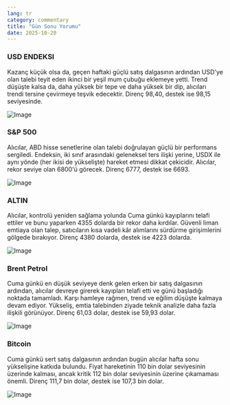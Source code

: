 ```yaml
---
lang: tr
category: commentary
title: "Gün Sonu Yorumu"
date: 2025-10-20
---
```


### USD ENDEKSI

Kazanç küçük olsa da, geçen haftaki güçlü satış dalgasının ardından USD'ye olan talebi teyit eden ikinci bir yeşil mum çubuğu eklemeye yetti. Trend düşüşte kalsa da, daha yüksek bir tepe ve daha yüksek bir dip, alıcıları trendi tersine çevirmeye teşvik edecektir. Direnç 98,40, destek ise 98,15 seviyesinde.

![Image](https://markleighedu.github.io/img/Oct-2025/20-Oct-2025/usdindex.jpg)

### S&P 500

Alıcılar, ABD hisse senetlerine olan talebi doğrulayan güçlü bir performans sergiledi. Endeksin, iki sınıf arasındaki geleneksel ters ilişki yerine, USDX ile aynı yönde (her ikisi de yükselişte) hareket etmesi dikkat çekicidir. Alıcılar, rekor seviye olan 6800'ü görecek. Direnç 6777, destek ise 6693.

![Image](https://markleighedu.github.io/img/Oct-2025/20-Oct-2025/sp500.jpg)

### ALTIN

Alıcılar, kontrolü yeniden sağlama yolunda Cuma günkü kayıplarını telafi ettiler ve bunu yaparken 4355 dolarda bir rekor daha kırdılar. Güvenli liman emtiaya olan talep, satıcıların kısa vadeli kâr alımlarını sürdürme girişimlerini gölgede bırakıyor. Direnç 4380 dolarda, destek ise 4223 dolarda.

![Image](https://markleighedu.github.io/img/Oct-2025/20-Oct-2025/gold.jpg)

### Brent Petrol

Cuma günkü en düşük seviyeye denk gelen erken bir satış dalgasının ardından, alıcılar devreye girerek kayıpları telafi etti ve günü başladığı noktada tamamladı. Karşı hamleye rağmen, trend ve eğilim düşüşte kalmaya devam ediyor. Yükseliş, emtia talebinden ziyade teknik analizle daha fazla ilişkili görünüyor. Direnç 61,03 dolar, destek ise 59,93 dolar.

![Image](https://markleighedu.github.io/img/Oct-2025/20-Oct-2025/brentoil.jpg)

### Bitcoin

Cuma günkü sert satış dalgasının ardından bugün alıcılar hafta sonu yükselişine katkıda bulundu. Fiyat hareketinin 110 bin dolar seviyesinin üzerinde kalması, ancak kritik 112 bin dolar seviyesinin üzerine çıkamaması önemli. Direnç 111,7 bin dolar, destek ise 107,3 bin dolar.

![Image](https://markleighedu.github.io/img/Oct-2025/20-Oct-2025/bitcoin.jpg)

